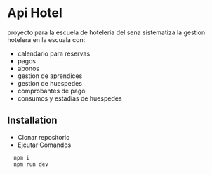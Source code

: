 
# Api Hotel

proyecto para la escuela de hoteleria del sena
sistematiza la gestion hotelera en la escuala con:

- calendario para reservas
- pagos
- abonos
- gestion de aprendices
- gestion de huespedes
- comprobantes de pago
- consumos y estadias de huespedes

## Installation

- Clonar repositorio
- Ejcutar Comandos

```bash
  npm i
  npm run dev
```
